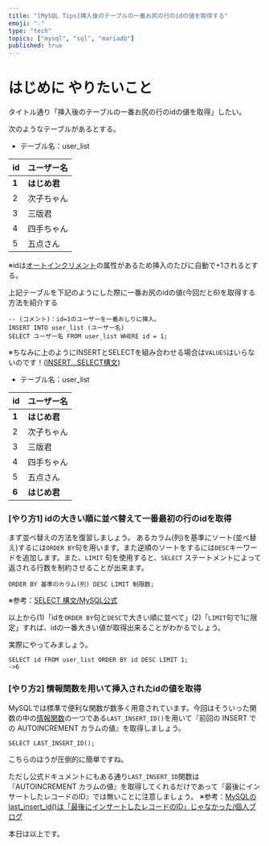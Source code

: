 ```yaml
---
title: "[MySQL Tips]挿入後のテーブルの一番お尻の行のidの値を取得する"
emoji: "💡"
type: "tech"
topics: ["mysql", "sql", "mariadb"]
published: true
---
```



# はじめに やりたいこと

タイトル通り「挿入後のテーブルの一番お尻の行のidの値を取得」したい。

次のようなテーブルがあるとする。

- テーブル名：user_list

|id  |ユーザー名  |
|---|---|
|**1**  |**はじめ君**  |
|2  |次子ちゃん  |
|3  |三版君  |
|4  |四手ちゃん  |
|5  |五点さん  |

※idは[オートインクリメント](https://www.dbonline.jp/mysql/table/index7.html)の属性があるため挿入のたびに自動で+1されるとする。

上記テーブルを下記のようにした際に一番お尻のidの値(今回だと6)を取得する方法を紹介する

```
-- (コメント)：id=1のユーザーを一番おしりに挿入。
INSERT INTO user_list (ユーザー名)
SELECT ユーザー名 FROM user_list WHERE id = 1;
```

※ちなみに上のようにINSERTとSELECTを組み合わせる場合は`VALUES`はいらないのです！([INSERT...SELECT構文](https://dev.mysql.com/doc/refman/5.6/ja/insert-select.html))

- テーブル名：user_list

|id  |ユーザー名  |
|---|---|
|**1**  |**はじめ君**  |
|2  |次子ちゃん  |
|3  |三版君  |
|4  |四手ちゃん  |
|5  |五点さん  |
|**6**  |**はじめ君**  |


### [やり方1] idの大きい順に並べ替えて一番最初の行のidを取得

まず並べ替えの方法を復習しましょう。
あるカラム(列)を基準にソート(並べ替え)するには`ORDER BY`句を用います。また逆順のソートをするには`DESC`キーワードを追加します。また、`LIMIT` 句を使用すると、`SELECT` ステートメントによって返される行数を制約させることが出来ます。

```
ORDER BY 基準のカラム(列) DESC LIMIT 制限数;
```

※参考：[SELECT 構文/MySQL公式](https://dev.mysql.com/doc/refman/5.6/ja/select.html)

以上から(1)「idを`ORDER BY`句と`DESC`で大きい順に並べて」(2)「`LIMIT`句で1に限定」すれば、idの一番大きい値が取得出来ることがわかるでしょう。

実際にやってみましょう。

```
SELECT id FROM user_list ORDER BY id DESC LIMIT 1;
->6
```


### [やり方2] 情報関数を用いて挿入されたidの値を取得

MySQLでは標準で便利な関数が数多く用意されています。今回はそういった関数の中の[情報関数](https://dev.mysql.com/doc/refman/5.6/ja/information-functions.html#function_last-insert-id)の一つである`LAST_INSERT_ID()`を用いて『前回の INSERT での AUTOINCREMENT カラムの値』を取得しましょう。

```
SELECT LAST_INSERT_ID();
```

こちらのほうが圧倒的に簡単ですね。

ただし公式ドキュメントにもある通り`LAST_INSERT_ID`関数は『AUTOINCREMENT カラムの値』を取得してくれるだけであって『最後にインサートしたレコードのID』では無いことに注意しましょう。
※参考：[MySQLのlast_insert_id()は「最後にインサートしたレコードのID」じゃなかった/個人ブログ](https://blue1st.hateblo.jp/entry/2015/08/11/000821)

本日は以上です。


